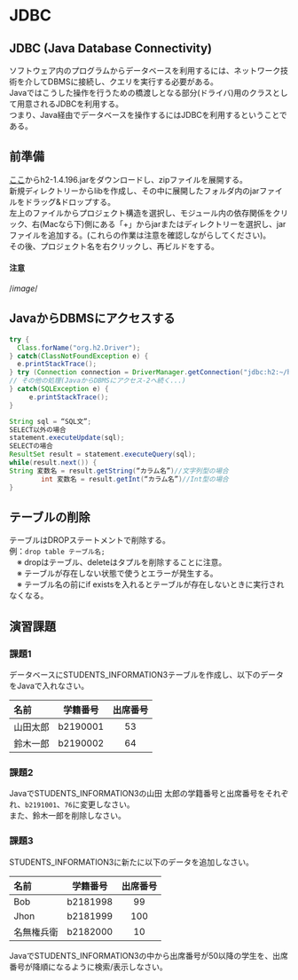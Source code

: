 # JDBC

## JDBC (Java Database Connectivity)

ソフトウェア内のプログラムからデータベースを利用するには、ネットワーク技術を介してDBMSに接続し、クエリを実行する必要がある。</br>
Javaではこうした操作を行うための橋渡しとなる部分(ドライバ)用のクラスとして用意されるJDBCを利用する。</br>
つまり、Java経由でデータベースを操作するにはJDBCを利用するということである。</br>

## 前準備

[ここ](https://jar-download.com/artifacts/com.h2database/h2/1.4.196/source-code)からh2-1.4.196.jarをダウンロードし、zipファイルを展開する。</br>
新規ディレクトリーからlibを作成し、その中に展開したフォルダ内のjarファイルをドラッグ&ドロップする。</br>
左上のファイルからプロジェクト構造を選択し、モジュール内の依存関係をクリック、右(Macなら下)側にある「+」からjarまたはディレクトリーを選択し、jarファイルを追加する。(これらの作業は注意を確認しながらしてください)。</br>
その後、プロジェクト名を右クリックし、再ビルドをする。</br>

#### 注意

/*image*/

## JavaからDBMSにアクセスする


```java
try {
  Class.forName("org.h2.Driver");
} catch(ClassNotFoundException e) {
  e.printStackTrace();
} try (Connection connection = DriverManager.getConnection("jdbc:h2:~/h2db/lecture;Mode=PostgreSQL;　AUTO_SERVER=TRUE;", "設定したユーザー名", "設定したパスワード"); Statement statement=connection.createStatement()){
// その他の処理(JavaからDBMSにアクセス-2へ続く...)
} catch(SQLException e) {
     e.printStackTrace();
}
```


```java
String sql = “SQL文”;
SELECT以外の場合
statement.executeUpdate(sql);
SELECTの場合
ResultSet result = statement.executeQuery(sql);
while(result.next()) {
String 変数名 = result.getString(“カラム名”)//文字列型の場合
		int 変数名 = result.getInt(“カラム名”)//Int型の場合
}
```


## テーブルの削除

テーブルはDROPステートメントで削除する。</br>
例：`drop table テーブル名;`</br>
　※ dropはテーブル、deleteはタプルを削除することに注意。  
　※ テーブルが存在しない状態で使うとエラーが発生する。  
　※ テーブル名の前にif existsを入れるとテーブルが存在しないときに実行されなくなる。

## 演習課題

### 課題1

データベースにSTUDENTS_INFORMATION3テーブルを作成し、以下のデータをJavaで入れなさい。

|名前   |学籍番号  |出席番号|
|:-----|---------|:-----:|
|山田太郎|b2190001|53     |
|鈴木一郎|b2190002|64     |

### 課題2

JavaでSTUDENTS_INFORMATION3の山田 太郎の学籍番号と出席番号をそれぞれ、`b2191001`、`76`に変更しなさい。</br>
また、鈴木一郎を削除しなさい。</br>

### 課題3

STUDENTS_INFORMATION3に新たに以下のデータを追加しなさい。

|名前     |学籍番号 |出席番号|
|:-------|--------|:-----:|
|Bob     |b2181998|99     |
|Jhon    |b2181999|100    |
|名無権兵衛|b2182000|10     |

JavaでSTUDENTS_INFORMATION3の中から出席番号が50以降の学生を、出席番号が降順になるように検索/表示しなさい。
